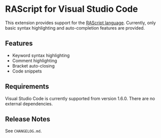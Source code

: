 # RAScript for Visual Studio Code

This extension provides support for the [RAScript language](https://github.com/Jamiras/RATools/wiki/Script-File-Syntax).
Currently, only basic syntax highlighting and auto-completion features are provided.

## Features

* Keyword syntax highlighting
* Comment highlighting
* Bracket auto-closing
* Code snippets

## Requirements

Visual Studio Code is currently supported from version 1.6.0.
There are no external dependencies.

## Release Notes

See `CHANGELOG.md`.